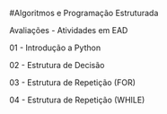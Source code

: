 #Algoritmos e Programação Estruturada

Avaliações - Atividades em EAD

01 - Introdução a Python 

02 - Estrutura de Decisão 

03 - Estrutura de Repetição (FOR)

04 - Estrutura de Repetição (WHILE)
